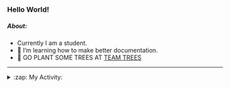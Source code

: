 ### Hello World!

##### About:
- Currently I am a student.
- 🌱 I’m learning how to make better documentation.
- 🌱 GO PLANT SOME TREES AT [TEAM TREES](https://teamtrees.org/)

---
<details>
  <summary>:zap: My Activity:</summary>
  
<!--START_SECTION:waka-->
![Code Time](http://img.shields.io/badge/Code%20Time-1%2C114%20hrs%2027%20mins-blue)

**I'm a Night 🦉** 

```text
🌞 Morning                1397 commits        ██░░░░░░░░░░░░░░░░░░░░░░░   09.19 % 
🌆 Daytime                5271 commits        █████████░░░░░░░░░░░░░░░░   34.67 % 
🌃 Evening                4354 commits        ███████░░░░░░░░░░░░░░░░░░   28.64 % 
🌙 Night                  4180 commits        ███████░░░░░░░░░░░░░░░░░░   27.50 % 
```
📅 **I'm Most Productive on Wednesday** 

```text
Monday                   2302 commits        ████░░░░░░░░░░░░░░░░░░░░░   15.14 % 
Tuesday                  1835 commits        ███░░░░░░░░░░░░░░░░░░░░░░   12.07 % 
Wednesday                3618 commits        ██████░░░░░░░░░░░░░░░░░░░   23.80 % 
Thursday                 1894 commits        ███░░░░░░░░░░░░░░░░░░░░░░   12.46 % 
Friday                   1517 commits        ██░░░░░░░░░░░░░░░░░░░░░░░   09.98 % 
Saturday                 1381 commits        ██░░░░░░░░░░░░░░░░░░░░░░░   09.08 % 
Sunday                   2655 commits        ████░░░░░░░░░░░░░░░░░░░░░   17.46 % 
```


📊 **This Week I Spent My Time On** 

```text
🔥 Editors: 
VS Code                  5 hrs 42 mins       █████████████████████████   100.00 % 

🐱‍💻 Projects: 
praise                   4 hrs 25 mins       ███████████████████░░░░░░   77.70 % 
CSF22                    1 hr 16 mins        ██████░░░░░░░░░░░░░░░░░░░   22.23 % 
ai                       0 secs              ░░░░░░░░░░░░░░░░░░░░░░░░░   00.08 % 
```


 Last Updated on 25/04/2023 04:08:14 UTC
<!--END_SECTION:waka-->
</details>
